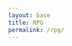 ```yaml
---
layout: base
title: RPG
permalink: /rpg/
---
```


<canvas id="gameCanvas" width="800" height="600"></canvas>

<script type="module">
    import "{{site.baseurl}}/assets/js/rpg/MissileGame.js";
</script>

